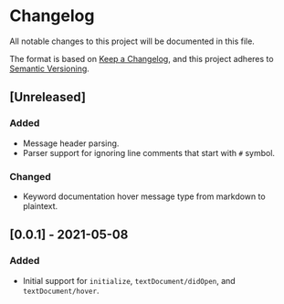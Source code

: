 # Changelog
All notable changes to this project will be documented in this file.

The format is based on [Keep a Changelog](https://keepachangelog.com/en/1.0.0/),
and this project adheres to [Semantic Versioning](https://semver.org/spec/v2.0.0.html).

## [Unreleased]
### Added
- Message header parsing.
- Parser support for ignoring line comments that start with `#` symbol.

### Changed
- Keyword documentation hover message type from markdown to plaintext.

## [0.0.1] - 2021-05-08
### Added
- Initial support for `initialize`, `textDocument/didOpen`, and `textDocument/hover`.